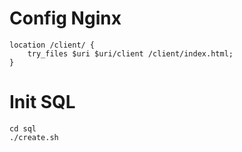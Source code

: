 # Config Nginx

```
location /client/ {
    try_files $uri $uri/client /client/index.html;
}
```

# Init SQL
```
cd sql
./create.sh
```

